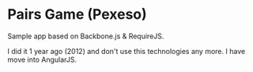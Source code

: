 Pairs Game (Pexeso)
==========

Sample app based on Backbone.js & RequireJS.

I did it 1 year ago (2012) and don't use this technologies any more. I have move into AngularJS.

